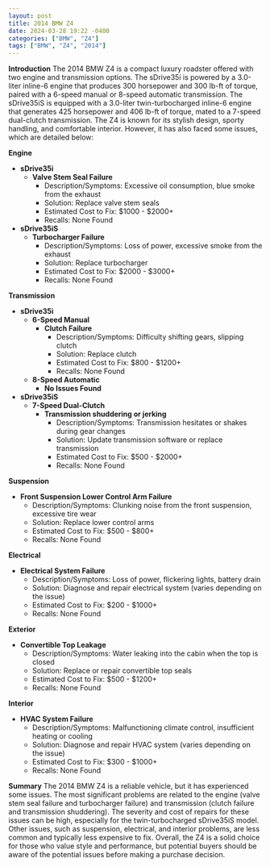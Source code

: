 ```yaml
---
layout: post
title: 2014 BMW Z4
date: 2024-03-28 19:22 -0400
categories: ["BMW", "Z4"]
tags: ["BMW", "Z4", "2014"]
---
```

**Introduction**
The 2014 BMW Z4 is a compact luxury roadster offered with two engine and transmission options. The sDrive35i is powered by a 3.0-liter inline-6 engine that produces 300 horsepower and 300 lb-ft of torque, paired with a 6-speed manual or 8-speed automatic transmission. The sDrive35iS is equipped with a 3.0-liter twin-turbocharged inline-6 engine that generates 425 horsepower and 406 lb-ft of torque, mated to a 7-speed dual-clutch transmission. The Z4 is known for its stylish design, sporty handling, and comfortable interior. However, it has also faced some issues, which are detailed below:

**Engine**
* **sDrive35i**
    * **Valve Stem Seal Failure**
        * Description/Symptoms: Excessive oil consumption, blue smoke from the exhaust
        * Solution: Replace valve stem seals
        * Estimated Cost to Fix: $1000 - $2000+
        * Recalls: None Found
* **sDrive35iS**
    * **Turbocharger Failure**
        * Description/Symptoms: Loss of power, excessive smoke from the exhaust
        * Solution: Replace turbocharger
        * Estimated Cost to Fix: $2000 - $3000+
        * Recalls: None Found

**Transmission**
* **sDrive35i**
    * **6-Speed Manual**
        * **Clutch Failure**
            * Description/Symptoms: Difficulty shifting gears, slipping clutch
            * Solution: Replace clutch
            * Estimated Cost to Fix: $800 - $1200+
            * Recalls: None Found
    * **8-Speed Automatic**
        * **No Issues Found**
* **sDrive35iS**
    * **7-Speed Dual-Clutch**
        * **Transmission shuddering or jerking**
            * Description/Symptoms: Transmission hesitates or shakes during gear changes
            * Solution: Update transmission software or replace transmission
            * Estimated Cost to Fix: $500 - $2000+
            * Recalls: None Found

**Suspension**
* **Front Suspension Lower Control Arm Failure**
    * Description/Symptoms: Clunking noise from the front suspension, excessive tire wear
    * Solution: Replace lower control arms
    * Estimated Cost to Fix: $500 - $800+
    * Recalls: None Found

**Electrical**
* **Electrical System Failure**
    * Description/Symptoms: Loss of power, flickering lights, battery drain
    * Solution: Diagnose and repair electrical system (varies depending on the issue)
    * Estimated Cost to Fix: $200 - $1000+
    * Recalls: None Found

**Exterior**
* **Convertible Top Leakage**
    * Description/Symptoms: Water leaking into the cabin when the top is closed
    * Solution: Replace or repair convertible top seals
    * Estimated Cost to Fix: $500 - $1200+
    * Recalls: None Found

**Interior**
* **HVAC System Failure**
    * Description/Symptoms: Malfunctioning climate control, insufficient heating or cooling
    * Solution: Diagnose and repair HVAC system (varies depending on the issue)
    * Estimated Cost to Fix: $300 - $1000+
    * Recalls: None Found

**Summary**
The 2014 BMW Z4 is a reliable vehicle, but it has experienced some issues. The most significant problems are related to the engine (valve stem seal failure and turbocharger failure) and transmission (clutch failure and transmission shuddering). The severity and cost of repairs for these issues can be high, especially for the twin-turbocharged sDrive35iS model. Other issues, such as suspension, electrical, and interior problems, are less common and typically less expensive to fix. Overall, the Z4 is a solid choice for those who value style and performance, but potential buyers should be aware of the potential issues before making a purchase decision.

